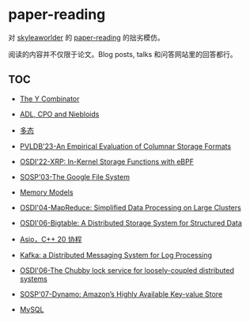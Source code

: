 # paper-reading
对 [skyleaworlder](https://github.com/skyleaworlder) 的 [paper-reading](https://github.com/skyleaworlder/paper-reading) 的拙劣模仿。

阅读的内容并不仅限于论文。Blog posts, talks 和问答网站里的回答都行。

## TOC

- [The Y Combinator](https://github.com/CookiePieWw/paper-reading/discussions/7)

- [ADL, CPO and Niebloids](https://github.com/CookiePieWw/paper-reading/discussions/8)

- [多态](https://github.com/CookiePieWw/paper-reading/discussions/9)

- [PVLDB'23-An Empirical Evaluation of Columnar Storage Formats](https://github.com/CookiePieWw/paper-reading/discussions/10)

- [OSDI'22-XRP: In-Kernel Storage Functions with eBPF](https://github.com/CookiePieWw/paper-reading/discussions/11)

- [SOSP'03-The Google File System](https://github.com/CookiePieWw/paper-reading/discussions/12)

- [Memory Models](https://github.com/CookiePieWw/paper-reading/discussions/13)

- [OSDI'04-MapReduce: Simplified Data Processing on Large Clusters](https://github.com/CookiePieWw/paper-reading/discussions/14)

- [OSDI'06-Bigtable: A Distributed Storage System for Structured Data](https://github.com/CookiePieWw/paper-reading/discussions/15)

- [Asio，C++ 20 协程](https://github.com/CookiePieWw/paper-reading/discussions/16)

- [Kafka: a Distributed Messaging System for Log Processing](https://github.com/CookiePieWw/paper-reading/discussions/17)

- [OSDI'06-The Chubby lock service for loosely-coupled distributed systems](https://github.com/CookiePieWw/paper-reading/discussions/18)

- [SOSP'07-Dynamo: Amazon’s Highly Available Key-value Store](https://github.com/CookiePieWw/paper-reading/discussions/19)

- [MySQL](https://github.com/CookiePieWw/paper-reading/discussions/20)

